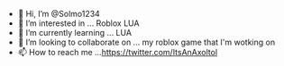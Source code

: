 - 👋 Hi, I’m @Solmo1234
- 👀 I’m interested in ... Roblox LUA
- 🌱 I’m currently learning ... LUA
- 💞️ I’m looking to collaborate on ... my roblox game that I'm wotking on
- 📫 How to reach me ...https://twitter.com/ItsAnAxoltol

<!---
Solmo1234/Solmo1234 is a ✨ special ✨ repository because its `README.md` (this file) appears on your GitHub profile.
You can click the Preview link to take a look at your changes.
--->
